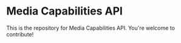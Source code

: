 
# Media Capabilities API

This is the repository for Media Capabilities API. You're welcome to contribute!
